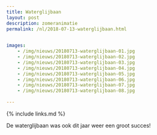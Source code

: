 ```yaml
---
title: Waterglijbaan
layout: post
description: zomeranimatie
permalink: /nl/2018-07-13-waterglijbaan.html

    
images: 
    - /img/nieuws/20180713-waterglijbaan-01.jpg
    - /img/nieuws/20180713-waterglijbaan-02.jpg
    - /img/nieuws/20180713-waterglijbaan-03.jpg
    - /img/nieuws/20180713-waterglijbaan-04.jpg
    - /img/nieuws/20180713-waterglijbaan-05.jpg
    - /img/nieuws/20180713-waterglijbaan-06.jpg
    - /img/nieuws/20180713-waterglijbaan-07.jpg
    - /img/nieuws/20180713-waterglijbaan-08.jpg
    
---
```


{% include links.md %}

De waterglijbaan was ook dit jaar weer een groot succes! 


